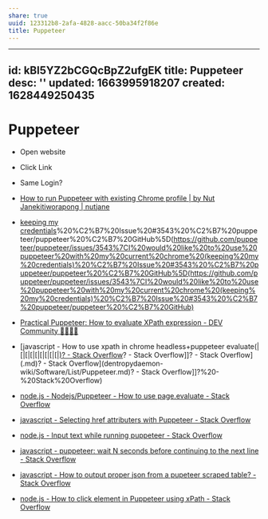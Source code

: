 ```yaml
---
share: true
uuid: 123312b8-2afa-4828-aacc-50ba34f2f86e
title: Puppeteer
---
```

---
id: kBl5YZ2bCGQcBpZ2ufgEK
title: Puppeteer
desc: ''
updated: 1663995918207
created: 1628449250435
---
# Puppeteer
*   Open website
*   Click Link
*   Same Login?

*   [How to run Puppeteer with existing Chrome profile | by Nut Janekitiworapong | nutjane](https://blog.nutjane.me/how-to-run-puppeteer-with-existing-chrome-profile-f42954bfc70c)
*   [keeping my credentials](/undefined)%20%C2%B7%20Issue%20#3543%20%C2%B7%20puppeteer/puppeteer%20%C2%B7%20GitHub%5D(https://github.com/puppeteer/puppeteer/issues/3543%7CI%20would%20like%20to%20use%20puppeteer%20with%20my%20current%20chrome%20(keeping%20my%20credentials)%20%C2%B7%20Issue%20#3543%20%C2%B7%20puppeteer/puppeteer%20%C2%B7%20GitHub%5D(https://github.com/puppeteer/puppeteer/issues/3543%7CI%20would%20like%20to%20use%20puppeteer%20with%20my%20current%20chrome%20(keeping%20my%20credentials)%20%C2%B7%20Issue%20#3543%20%C2%B7%20puppeteer/puppeteer%20%C2%B7%20GitHub)




* [Practical Puppeteer: How to evaluate XPath expression - DEV Community 👩‍💻👨‍💻](https://dev.to/sonyarianto/practical-puppeteer-how-to-use-waitforxpath-and-evaluate-xpath-expression-15cp)
* [javascript - How to use xpath in chrome headless+puppeteer evaluate(|[|[|[|[|[|[|[|[|[)? - Stack Overflow](/undefined)? - Stack Overflow]]? - Stack Overflow](.md)? - Stack Overflow](dentropydaemon-wiki/Software/List/Puppeteer.md)? - Stack Overflow]]?%20-%20Stack%20Overflow)
* [node.js - Nodejs/Puppeteer - How to use page.evaluate - Stack Overflow](https://stackoverflow.com/questions/52045947/nodejs-puppeteer-how-to-use-page-evaluate)
* [javascript - Selecting href attributers with Puppeteer - Stack Overflow](https://stackoverflow.com/questions/50147199/selecting-href-attributers-with-puppeteer)
* [node.js - Input text while running puppeteer - Stack Overflow](https://stackoverflow.com/questions/58999602/input-text-while-running-puppeteer)
* [javascript - puppeteer: wait N seconds before continuing to the next line - Stack Overflow](https://stackoverflow.com/questions/46919013/puppeteer-wait-n-seconds-before-continuing-to-the-next-line)
* [javascript - How to output proper json from a pupeteer scraped table? - Stack Overflow](https://stackoverflow.com/questions/55368153/how-to-output-proper-json-from-a-pupeteer-scraped-table)
* [node.js - How to click element in Puppeteer using xPath - Stack Overflow](https://stackoverflow.com/questions/58087966/how-to-click-element-in-puppeteer-using-xpath)